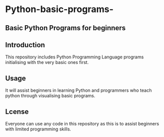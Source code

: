 # Python-basic-programs-
## Basic Python Programs for beginners

## Introduction
This repository includes Python Programming Language programs initialising with the very basic ones first.

## Usage
It will assist beginners in learning Python and programmers who teach python through visualising basic programs.

## Lcense
Everyone can use any code in this repository as this is to assist beginners with limited programming skills.
